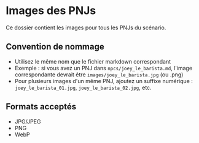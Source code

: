 # Images des PNJs

Ce dossier contient les images pour tous les PNJs du scénario.

## Convention de nommage
- Utilisez le même nom que le fichier markdown correspondant
- Exemple : si vous avez un PNJ dans `npcs/joey_le_barista.md`, l'image correspondante devrait être `images/joey_le_barista.jpg` (ou .png)
- Pour plusieurs images d'un même PNJ, ajoutez un suffixe numérique : `joey_le_barista_01.jpg`, `joey_le_barista_02.jpg`, etc.

## Formats acceptés
- JPG/JPEG
- PNG
- WebP
